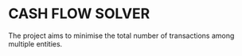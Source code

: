 # CASH FLOW SOLVER
The project aims to minimise the total number of transactions among multiple entities.
